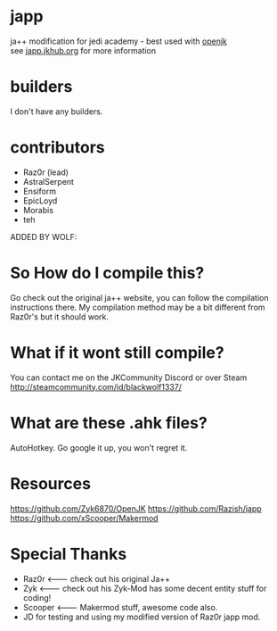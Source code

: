 japp
====

ja++ modification for jedi academy - best used with [openjk](http://github.com/JACoders/OpenJK)  
see [japp.jkhub.org](http://japp.jkhub.org) for more information

builders
====
I don't have any builders.

contributors
====
* Raz0r (lead)
* AstralSerpent
* Ensiform
* EpicLoyd
* Morabis
* teh


ADDED BY WOLF:

So How do I compile this?
===
Go check out the original ja++ website, you can follow the compilation instructions there.
My compilation method may be a bit different from Raz0r's but it should work.


What if it wont still compile?
===
You can contact me on the JKCommunity Discord or over Steam
http://steamcommunity.com/id/blackwolf1337/


What are these .ahk files?
===
AutoHotkey. Go google it up, you won't regret it.


Resources
===
https://github.com/Zyk6870/OpenJK
https://github.com/Razish/japp
https://github.com/xScooper/Makermod


Special Thanks
===
* Raz0r <--- check out his original Ja++
* Zyk <--- check out his Zyk-Mod has some decent entity stuff for coding!
* Scooper <--- Makermod stuff, awesome code also.
* JD for testing and using my modified version of Raz0r japp mod.